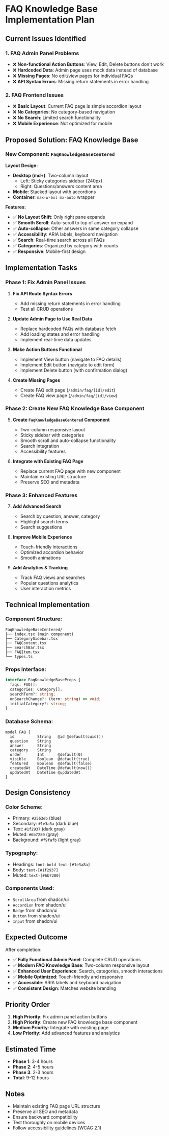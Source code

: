 # FAQ Knowledge Base Implementation Plan

## Current Issues Identified

### 1. **FAQ Admin Panel Problems**
- ❌ **Non-functional Action Buttons**: View, Edit, Delete buttons don't work
- ❌ **Hardcoded Data**: Admin page uses mock data instead of database
- ❌ **Missing Pages**: No edit/view pages for individual FAQs
- ❌ **API Syntax Errors**: Missing return statements in error handling

### 2. **FAQ Frontend Issues**
- ❌ **Basic Layout**: Current FAQ page is simple accordion layout
- ❌ **No Categories**: No category-based navigation
- ❌ **No Search**: Limited search functionality
- ❌ **Mobile Experience**: Not optimized for mobile

## Proposed Solution: FAQ Knowledge Base

### **New Component: `FaqKnowledgeBaseCentered`**

**Layout Design:**
- **Desktop (md+)**: Two-column layout
  - Left: Sticky categories sidebar (240px)
  - Right: Questions/answers content area
- **Mobile**: Stacked layout with accordions
- **Container**: `max-w-6xl mx-auto` wrapper

**Features:**
- ✅ **No Layout Shift**: Only right pane expands
- ✅ **Smooth Scroll**: Auto-scroll to top of answer on expand
- ✅ **Auto-collapse**: Other answers in same category collapse
- ✅ **Accessibility**: ARIA labels, keyboard navigation
- ✅ **Search**: Real-time search across all FAQs
- ✅ **Categories**: Organized by category with counts
- ✅ **Responsive**: Mobile-first design

## Implementation Tasks

### Phase 1: Fix Admin Panel Issues
1. **Fix API Route Syntax Errors**
   - Add missing return statements in error handling
   - Test all CRUD operations

2. **Update Admin Page to Use Real Data**
   - Replace hardcoded FAQs with database fetch
   - Add loading states and error handling
   - Implement real-time data updates

3. **Make Action Buttons Functional**
   - Implement View button (navigate to FAQ details)
   - Implement Edit button (navigate to edit form)
   - Implement Delete button (with confirmation dialog)

4. **Create Missing Pages**
   - Create FAQ edit page (`/admin/faq/[id]/edit`)
   - Create FAQ view page (`/admin/faq/[id]/view`)

### Phase 2: Create New FAQ Knowledge Base Component
5. **Create `FaqKnowledgeBaseCentered` Component**
   - Two-column responsive layout
   - Sticky sidebar with categories
   - Smooth scroll and auto-collapse functionality
   - Search integration
   - Accessibility features

6. **Integrate with Existing FAQ Page**
   - Replace current FAQ page with new component
   - Maintain existing URL structure
   - Preserve SEO and metadata

### Phase 3: Enhanced Features
7. **Add Advanced Search**
   - Search by question, answer, category
   - Highlight search terms
   - Search suggestions

8. **Improve Mobile Experience**
   - Touch-friendly interactions
   - Optimized accordion behavior
   - Smooth animations

9. **Add Analytics & Tracking**
   - Track FAQ views and searches
   - Popular questions analytics
   - User interaction metrics

## Technical Implementation

### **Component Structure:**
```
FaqKnowledgeBaseCentered/
├── index.tsx (main component)
├── CategorySidebar.tsx
├── FAQContent.tsx
├── SearchBar.tsx
├── FAQItem.tsx
└── types.ts
```

### **Props Interface:**
```typescript
interface FaqKnowledgeBaseProps {
  faqs: FAQ[];
  categories: Category[];
  searchTerm?: string;
  onSearchChange?: (term: string) => void;
  initialCategory?: string;
}
```

### **Database Schema:**
```prisma
model FAQ {
  id          String   @id @default(cuid())
  question    String
  answer      String
  category    String
  order       Int      @default(0)
  visible     Boolean  @default(true)
  featured    Boolean  @default(false)
  createdAt   DateTime @default(now())
  updatedAt   DateTime @updatedAt
}
```

## Design Consistency

### **Color Scheme:**
- Primary: `#2563eb` (blue)
- Secondary: `#1e3a8a` (dark blue)
- Text: `#1f2937` (dark gray)
- Muted: `#6b7280` (gray)
- Background: `#f9fafb` (light gray)

### **Typography:**
- Headings: `font-bold text-[#1e3a8a]`
- Body: `text-[#1f2937]`
- Muted: `text-[#6b7280]`

### **Components Used:**
- `ScrollArea` from shadcn/ui
- `Accordion` from shadcn/ui
- `Badge` from shadcn/ui
- `Button` from shadcn/ui
- `Input` from shadcn/ui

## Expected Outcome

After completion:
- ✅ **Fully Functional Admin Panel**: Complete CRUD operations
- ✅ **Modern FAQ Knowledge Base**: Two-column responsive layout
- ✅ **Enhanced User Experience**: Search, categories, smooth interactions
- ✅ **Mobile Optimized**: Touch-friendly and responsive
- ✅ **Accessible**: ARIA labels and keyboard navigation
- ✅ **Consistent Design**: Matches website branding

## Priority Order

1. **High Priority**: Fix admin panel action buttons
2. **High Priority**: Create new FAQ knowledge base component
3. **Medium Priority**: Integrate with existing page
4. **Low Priority**: Add advanced features and analytics

## Estimated Time

- **Phase 1**: 3-4 hours
- **Phase 2**: 4-5 hours
- **Phase 3**: 2-3 hours
- **Total**: 9-12 hours

## Notes

- Maintain existing FAQ page URL structure
- Preserve all SEO and metadata
- Ensure backward compatibility
- Test thoroughly on mobile devices
- Follow accessibility guidelines (WCAG 2.1)
